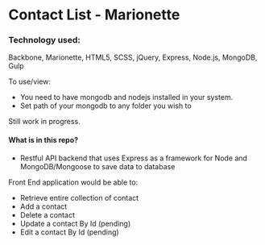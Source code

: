 # Contact List - Marionette

### Technology used: 
Backbone, Marionette, HTML5, SCSS, jQuery,
Express, Node.js, MongoDB, Gulp

To use/view: 
- You need to have mongodb and nodejs installed in your system.
- Set path of your mongodb to any folder you wish to

Still work in progress. 

#### What is in this repo?
- Restful API backend that uses Express as a framework for Node and MongoDB/Mongoose to save data to database

Front End application would be able to:
- Retrieve entire collection of contact
- Add a contact
- Delete a contact
- Update a contact By Id (pending)
- Edit a contact By Id (pending)




